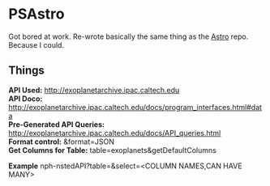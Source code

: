 # PSAstro

Got bored at work. Re-wrote basically the same thing as the [Astro](https://github.com/Intergage/Astro.git) repo.
Because I could. 

## Things
**API Used:** http://exoplanetarchive.ipac.caltech.edu<br/>
**API Doco:** http://exoplanetarchive.ipac.caltech.edu/docs/program_interfaces.html#data<br/>
**Pre-Generated API Queries:** http://exoplanetarchive.ipac.caltech.edu/docs/API_queries.html<br/>
**Format control:** &format=JSON<br/>
**Get Columns for Table:** table=exoplanets&getDefaultColumns<br/>

**Example**
<Standard URL>nph-nstedAPI?table=<TABLENAME>&select=<COLUMN NAMES,CAN HAVE MANY>
